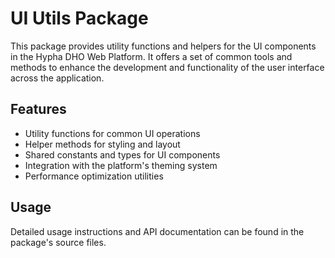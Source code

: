 # UI Utils Package

This package provides utility functions and helpers for the UI components in the Hypha DHO Web Platform. It offers a set of common tools and methods to enhance the development and functionality of the user interface across the application.

## Features

- Utility functions for common UI operations
- Helper methods for styling and layout
- Shared constants and types for UI components
- Integration with the platform's theming system
- Performance optimization utilities

## Usage

Detailed usage instructions and API documentation can be found in the package's source files.
